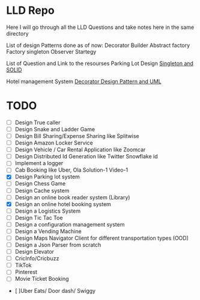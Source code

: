 # LLD Repo
Here I will go through all the LLD Questions and take notes here in the same directory

List of design Patterns done as of now:
Decorator
Builder
Abstract factory
Factory
singleton
Observer
Startegy



List of Question and Link to the resourses
Parking Lot Design [Singleton and SOLID](https://www.youtube.com/watch?v=V9NEOLpt3tg) 

Hotel management System [Decorator Design Pattern and UML](https://www.youtube.com/watch?v=71W8QTdFWw8&list=PL12BCqE-Lp650Cg6FZW7SoZwN8Rw1WJI7&index=3) 







# TODO
- [ ] Design True caller	
- [ ] Design Snake and Ladder Game	
- [ ] Design Bill Sharing/Expense Sharing like Splitwise
- [ ] Design Amazon Locker Service	
- [ ] Design Vehicle / Car Rental Application like Zoomcar
- [ ] Design Distributed Id Generation like Twitter Snowflake id	
- [ ] Implement a logger	
- [ ] Cab Booking like Uber, Ola	Solution-1	Video-1
- [x] Design Parking lot system
- [ ] Design Chess Game	
- [ ] Design Cache system	
- [ ] Design an online book reader system	(Library)
- [x] Design an online hotel booking system	
- [ ] Design a Logistics System	
- [ ] Design Tic Tac Toe
- [ ] Design a configuration management system
- [ ] Design a Vending Machine
- [ ] Design Maps Navigator Client for different transportation types (OOD)
- [ ] Design a Json Parser from scratch	
- [ ] Design Elevator	
- [ ] CricInfo/Cricbuzz
- [ ] TikTok
- [ ] Pinterest
- [ ] Movie Ticket Booking
- [ ]Uber Eats/ Door dash/ Swiggy